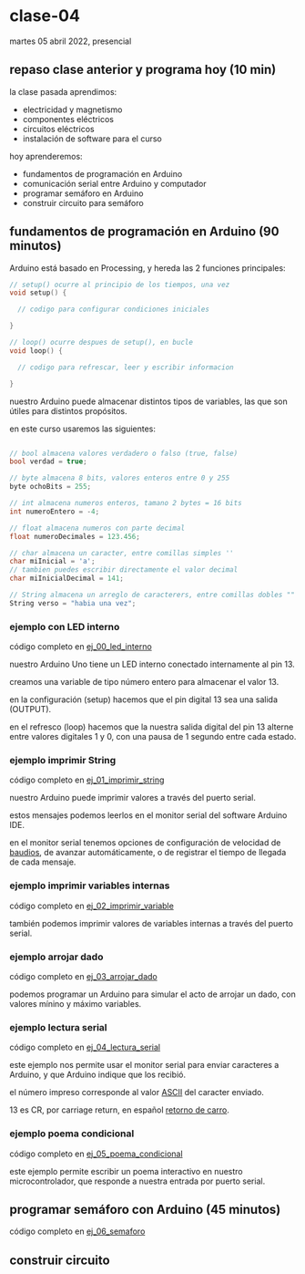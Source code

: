 # clase-04

martes 05 abril 2022, presencial

## repaso clase anterior y programa hoy (10 min)

la clase pasada aprendimos:

* electricidad y magnetismo
* componentes eléctricos
* circuitos eléctricos
* instalación de software para el curso

hoy aprenderemos:

* fundamentos de programación en Arduino
* comunicación serial entre Arduino y computador
* programar semáforo en Arduino
* construir circuito para semáforo

## fundamentos de programación en Arduino (90 minutos)

Arduino está basado en Processing, y hereda las 2 funciones principales:

```C++
// setup() ocurre al principio de los tiempos, una vez
void setup() {

  // codigo para configurar condiciones iniciales

}

// loop() ocurre despues de setup(), en bucle
void loop() {

  // codigo para refrescar, leer y escribir informacion

}
```

nuestro Arduino puede almacenar distintos tipos de variables, las que son útiles para distintos propósitos.

en este curso usaremos las siguientes:

```C++

// bool almacena valores verdadero o falso (true, false)
bool verdad = true;

// byte almacena 8 bits, valores enteros entre 0 y 255
byte ochoBits = 255;

// int almacena numeros enteros, tamano 2 bytes = 16 bits
int numeroEntero = -4;

// float almacena numeros con parte decimal
float numeroDecimales = 123.456;

// char almacena un caracter, entre comillas simples ''
char miInicial = 'a';
// tambien puedes escribir directamente el valor decimal
char miInicialDecimal = 141;

// String almacena un arreglo de caracterers, entre comillas dobles ""
String verso = "habia una vez";
```

### ejemplo con LED interno

código completo en [ej_00_led_interno](ej_00_led_interno)

nuestro Arduino Uno tiene un LED interno conectado internamente al pin 13.

creamos una variable de tipo número entero para almacenar el valor 13.

en la configuración (setup) hacemos que el pin digital 13 sea una salida (OUTPUT).

en el refresco (loop) hacemos que la nuestra salida digital del pin 13 alterne entre valores digitales 1 y 0, con una pausa de 1 segundo entre cada estado.

### ejemplo imprimir String

 código completo en [ej_01_imprimir_string](ej_01_imprimir_string)

nuestro Arduino puede imprimir valores a través del puerto serial.

estos mensajes podemos leerlos en el monitor serial del software Arduino IDE.

en el monitor serial tenemos opciones de configuración de velocidad de [baudios](https://es.wikipedia.org/wiki/Baudio), de avanzar automáticamente, o de registrar el tiempo de llegada de cada mensaje.

### ejemplo imprimir variables internas

código completo en [ej_02_imprimir_variable](ej_02_imprimir_variable)

también podemos imprimir valores de variables internas a través del puerto serial.

### ejemplo arrojar dado

código completo en [ej_03_arrojar_dado](ej_03_arrojar_dado)

podemos programar un Arduino para simular el acto de arrojar un dado, con valores mínino y máximo variables.

### ejemplo lectura serial

código completo en [ej_04_lectura_serial](ej_04_lectura_serial)

este ejemplo nos permite usar el monitor serial para enviar caracteres a Arduino, y que Arduino indique que los recibió.

el número impreso corresponde al valor [ASCII](https://es.wikipedia.org/wiki/ASCII) del caracter enviado.

13 es CR, por carriage return, en español [retorno de carro](https://es.wikipedia.org/wiki/Retorno_de_carro).

### ejemplo poema condicional

código completo en [ej_05_poema_condicional](ej_05_poema_condicional)

este ejemplo permite escribir un poema interactivo en nuestro microcontrolador, que responde a nuestra entrada por puerto serial.

## programar semáforo con Arduino (45 minutos)

código completo en [ej_06_semaforo](ej_06_semaforo)


## construir circuito

